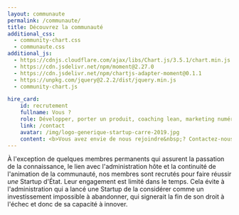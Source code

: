 ```yaml
---
layout: communaute
permalink: /communaute/
title: Découvrez la communauté
additional_css:
  - community-chart.css
  - communaute.css
additional_js:
  - https://cdnjs.cloudflare.com/ajax/libs/Chart.js/3.5.1/chart.min.js
  - https://cdn.jsdelivr.net/npm/moment@2.27.0
  - https://cdn.jsdelivr.net/npm/chartjs-adapter-moment@0.1.1
  - https://unpkg.com/jquery@2.2.2/dist/jquery.min.js
  - community-chart.js

hire_card:
    id: recrutement
    fullname: Vous ?
    role: Développer, porter un produit, coaching lean, marketing numérique…
    link: /contact
    avatar: /img/logo-generique-startup-carre-2019.jpg
    content: <b>Vous avez envie de nous rejoindre&nbsp;? Contactez-nous&nbsp;!</b>
---
```


À l'exception de quelques membres permanents qui assurent la passation de la connaissance, le lien avec l'administration hôte et la continuité de l'animation de la communauté, nos membres sont recrutés pour faire réussir _une_ Startup d'État. Leur engagement est limité dans le temps. Cela évite à l'administration qui a lancé une Startup de la considérer comme un investissement impossible à abandonner, qui signerait la fin de son droit à l'échec et donc de sa capacité à innover.
